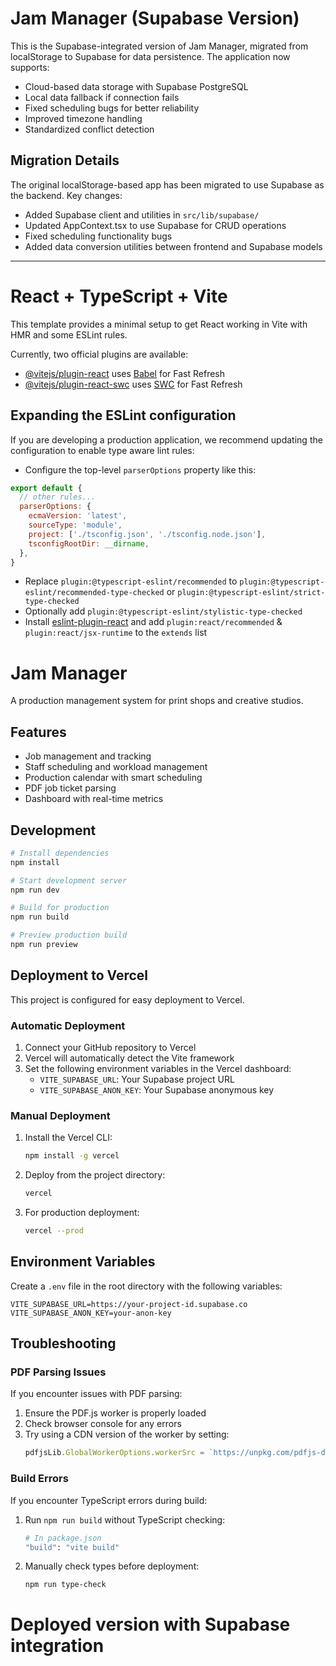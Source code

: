 # Jam Manager (Supabase Version)

This is the Supabase-integrated version of Jam Manager, migrated from localStorage to Supabase for data persistence. The application now supports:

- Cloud-based data storage with Supabase PostgreSQL
- Local data fallback if connection fails
- Fixed scheduling bugs for better reliability
- Improved timezone handling
- Standardized conflict detection

## Migration Details

The original localStorage-based app has been migrated to use Supabase as the backend. Key changes:

- Added Supabase client and utilities in `src/lib/supabase/`
- Updated AppContext.tsx to use Supabase for CRUD operations
- Fixed scheduling functionality bugs
- Added data conversion utilities between frontend and Supabase models

---

# React + TypeScript + Vite

This template provides a minimal setup to get React working in Vite with HMR and some ESLint rules.

Currently, two official plugins are available:

- [@vitejs/plugin-react](https://github.com/vitejs/vite-plugin-react/blob/main/packages/plugin-react/README.md) uses [Babel](https://babeljs.io/) for Fast Refresh
- [@vitejs/plugin-react-swc](https://github.com/vitejs/vite-plugin-react-swc) uses [SWC](https://swc.rs/) for Fast Refresh

## Expanding the ESLint configuration

If you are developing a production application, we recommend updating the configuration to enable type aware lint rules:

- Configure the top-level `parserOptions` property like this:

```js
export default {
  // other rules...
  parserOptions: {
    ecmaVersion: 'latest',
    sourceType: 'module',
    project: ['./tsconfig.json', './tsconfig.node.json'],
    tsconfigRootDir: __dirname,
  },
}
```

- Replace `plugin:@typescript-eslint/recommended` to `plugin:@typescript-eslint/recommended-type-checked` or `plugin:@typescript-eslint/strict-type-checked`
- Optionally add `plugin:@typescript-eslint/stylistic-type-checked`
- Install [eslint-plugin-react](https://github.com/jsx-eslint/eslint-plugin-react) and add `plugin:react/recommended` & `plugin:react/jsx-runtime` to the `extends` list

# Jam Manager

A production management system for print shops and creative studios.

## Features

- Job management and tracking
- Staff scheduling and workload management
- Production calendar with smart scheduling
- PDF job ticket parsing
- Dashboard with real-time metrics

## Development

```bash
# Install dependencies
npm install

# Start development server
npm run dev

# Build for production
npm run build

# Preview production build
npm run preview
```

## Deployment to Vercel

This project is configured for easy deployment to Vercel.

### Automatic Deployment

1. Connect your GitHub repository to Vercel
2. Vercel will automatically detect the Vite framework
3. Set the following environment variables in the Vercel dashboard:
   - `VITE_SUPABASE_URL`: Your Supabase project URL
   - `VITE_SUPABASE_ANON_KEY`: Your Supabase anonymous key

### Manual Deployment

1. Install the Vercel CLI:
   ```bash
   npm install -g vercel
   ```

2. Deploy from the project directory:
   ```bash
   vercel
   ```

3. For production deployment:
   ```bash
   vercel --prod
   ```

## Environment Variables

Create a `.env` file in the root directory with the following variables:

```
VITE_SUPABASE_URL=https://your-project-id.supabase.co
VITE_SUPABASE_ANON_KEY=your-anon-key
```

## Troubleshooting

### PDF Parsing Issues

If you encounter issues with PDF parsing:

1. Ensure the PDF.js worker is properly loaded
2. Check browser console for any errors
3. Try using a CDN version of the worker by setting:
   ```javascript
   pdfjsLib.GlobalWorkerOptions.workerSrc = `https://unpkg.com/pdfjs-dist@${pdfjsLib.version}/build/pdf.worker.min.mjs`;
   ```

### Build Errors

If you encounter TypeScript errors during build:

1. Run `npm run build` without TypeScript checking:
   ```bash
   # In package.json
   "build": "vite build"
   ```

2. Manually check types before deployment:
   ```bash
   npm run type-check
   ```
# Deployed version with Supabase integration
